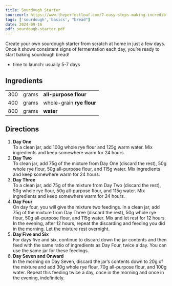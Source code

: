 ```yaml
---
title: Sourdough Starter
sourceurl: https://www.theperfectloaf.com/7-easy-steps-making-incredible-sourdough-starter-scratch/print/10771/
tags: ['sourdough','basics', "bread"]
date: 2024-09-16
pdf: sourdough-starter.pdf
---
```


Create your own sourdough starter from scratch at home in just a few days. Once it shows consistent signs of fermentation each day, you’re ready to start baking sourdough bread!

- time to launch: usually 5-7 days

## Ingredients

|     |       |                           |
| :-- | :---- | :------------------------ |
| 300 | grams | **all-purpose flour**     |
| 400 | grams | whole-grain **rye flour** |
| 800 | grams | **water**                 |

## Directions

1.  **Day One**<br/>
      To a clean jar, add 100g whole rye flour and 125g warm water. Mix ingredients and keep somewhere warm for 24 hours.
2.  **Day Two**<br/>
      To clean jar, add 75g of the mixture from Day One (discard the rest), 50g whole rye flour, 50g all-purpose flour, and 115g water. Mix ingredients and keep somewhere warm for 24 hours.
3.  **Day Three**<br/>
      To a clean jar, add 75g of the mixture from Day Two (discard the rest), 50g whole rye flour, 50g all-purpose flour, and 115g water. Mix ingredients and keep somewhere warm for 24 hours.
4.  **Day Four**<br/>
      On day four, you will give the mixture two feedings. In a clean jar, add 75g of the mixture from Day Three (discard the rest), 50g whole rye flour, 50g all-purpose flour, and 115g water. Mix and let rest for 12 hours. In the evening, after 12 hours, repeat the discarding and feeding you did in the morning. Let the mixture rest overnight.
5.  **Day Five and Six**<br/>
      For days five and six, continue to discard down the jar contents and then feed with the same ratio of ingredients as Day Four, twice a day. You can use the same jar for these feedings.
6.  **Day Seven and Onward**<br/>
      In the morning on Day Seven, discard the jar’s contents down to 20g of the mixture and add 30g whole rye flour, 70g all-purpose flour, and 100g water. Repeat this feeding twice a day, once in the morning and once in the evening, indefinitely.
